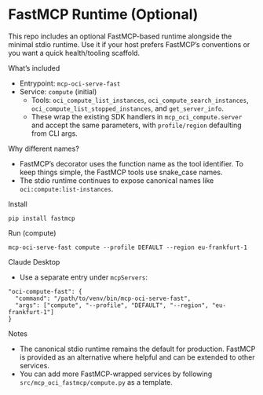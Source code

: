 # FastMCP Runtime (Optional)

This repo includes an optional FastMCP-based runtime alongside the minimal stdio runtime. Use it if your host prefers FastMCP’s conventions or you want a quick health/tooling scaffold.

What’s included
- Entrypoint: `mcp-oci-serve-fast`
- Service: `compute` (initial)
  - Tools: `oci_compute_list_instances`, `oci_compute_search_instances`, `oci_compute_list_stopped_instances`, and `get_server_info`.
  - These wrap the existing SDK handlers in `mcp_oci_compute.server` and accept the same parameters, with `profile/region` defaulting from CLI args.

Why different names?
- FastMCP’s decorator uses the function name as the tool identifier. To keep things simple, the FastMCP tools use snake_case names.
- The stdio runtime continues to expose canonical names like `oci:compute:list-instances`.

Install
```
pip install fastmcp
```

Run (compute)
```
mcp-oci-serve-fast compute --profile DEFAULT --region eu-frankfurt-1
```

Claude Desktop
- Use a separate entry under `mcpServers`:
```
"oci-compute-fast": {
  "command": "/path/to/venv/bin/mcp-oci-serve-fast",
  "args": ["compute", "--profile", "DEFAULT", "--region", "eu-frankfurt-1"]
}
```

Notes
- The canonical stdio runtime remains the default for production. FastMCP is provided as an alternative where helpful and can be extended to other services.
- You can add more FastMCP-wrapped services by following `src/mcp_oci_fastmcp/compute.py` as a template.
